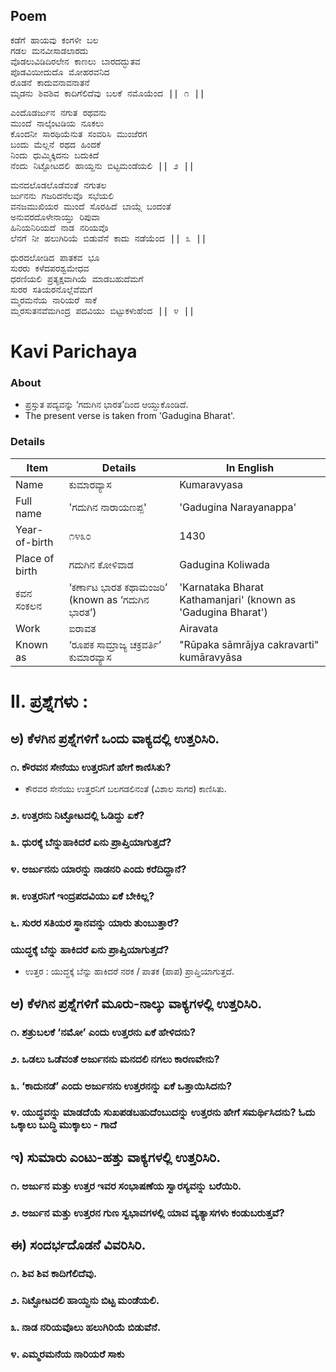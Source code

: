 ## Poem
<pre>
ಕಡೆಗೆ ಹಾಯವು ಕಂಗಳೀ ಬಲ
ಗಡಲ ಮನವೀಸಾಡಲಾರದು
ವೊಡಲುವಿಡಿದಿರಲೇನ ಕಾಣಲು ಬಾರದದ್ಭುತವ
ಪೊಡವಿಯೀದುದೊ ಮೋಹರವನಿದ
ರೊಡನೆ ಕಾದುವನಾವನಾತನೆ
ಮೃಡನು ಶಿವಶಿವ ಕಾದಿಗೆಲಿದೆವು ಬಲಕೆ ನಮೊಯೆಂದ || ೧ ||
</pre>
<pre>
ಎಂದೊಡರ್ಜುನ ನಗುತ ರಥವನು
ಮುಂದೆ ನಾಲ್ಕೆಂಟಡಿಯ ನೂಕಲು
ಕೊಂದನೀ ಸಾರಥಿಯೆನುತ ಸಂವರಿಸಿ ಮುಂಜೆರಗ
ಬಂದು ಮೆಲ್ಲನೆ ರಥದ ಹಿಂದಕೆ
ನಿಂದು ಧುಮ್ಮಿಕ್ಕಿದನು ಬದುಕಿದೆ
ನೆಂದು ನಿಟ್ಟೋಟದಲಿ ಹಾಯ್ದನು ಬಿಟ್ಟಮಂಡೆಯಲಿ || ೨ ||
</pre>
<pre>
ಮನದಲೊಡಲೊಡೆವಂತೆ ನಗುತಲ
ರ್ಜುನನು ಗಜರಿದನೆಲವೊ ಸಭೆಯಲಿ
ವನಜಮುಖಿಯರ ಮುಂದೆ ಸೊರಹಿದೆ ಬಾಯ್ಗೆ ಬಂದಂತೆ
ಅನುವರದೊಳೇನಾಯ್ತು ರಿಪುವಾ
ಹಿನಿಯನಿರಿಯದೆ ನಾಡ ನರಿಯವೊ
ಲೆನಗೆ ನೀ ಹಲುಗಿರಿಯೆ ಬಿಡುವೆನೆ ಕಾದು ನಡೆಯೆಂದ || ೩ ||
</pre>
<pre>
ಧುರದಲೋಡಿದ ಪಾತಕವ ಭೂ
ಸುರರು ಕಳೆದಪರಶ್ವಮೇಧವ
ಧರಣಿಯಲಿ ಪ್ರತ್ಯಕ್ಷವಾಗಿಯೆ ಮಾಡಬಹುದೆಮಗೆ
ಸುರರ ಸತಿಯರನೊಲ್ಲೆವೆಮಗೆ
ಮ್ಮರಮನೆಯ ನಾರಿಯರೆ ಸಾಕೆ
ಮ್ಮರಸುತನವೆಮಗಿಂದ್ರ ಪದವಿಯು ಬಿಟ್ಟುಕಳುಹೆಂದ || ೪ ||
</pre>

# Kavi Parichaya
### About 
* ಪ್ರಸ್ತುತ ಪದ್ಯವನ್ನು ‘ಗದುಗಿನ ಭಾರತ’ದಿಂದ ಆಯ್ದುಕೊಂಡಿದೆ.
* The present verse is taken from 'Gadugina Bharat'.

### Details
|Item | Details| In English|
|-|-|-|
|Name | ಕುಮಾರವ್ಯಾಸ | Kumaravyasa
|Full name | 'ಗದುಗಿನ ನಾರಾಯಣಪ್ಪ'| 'Gadugina Narayanappa'|
|Year-of-birth | ೧೪೩೦ | 1430
|Place of birth | ಗದುಗಿನ ಕೋಳಿವಾಡ | Gadugina Koliwada
|ಕವನ ಸಂಕಲನ |   ‘ಕರ್ಣಾಟ ಭಾರತ ಕಥಾಮಂಜರಿ’ (known as  ‘ಗದುಗಿನ ಭಾರತ’)  |'Karnataka Bharat Kathamanjari' (known as 'Gadugina Bharat')
|Work|ಐರಾವತ |Airavata|
|Known as | ‘ರೂಪಕ ಸಾಮ್ರಾಜ್ಯ ಚಕ್ರವರ್ತಿ’ <br> ಕುಮಾರವ್ಯಾಸ | "Rūpaka sāmrājya cakravarti" <br> kumāravyāsa |

# II. ಪ್ರಶ್ನೆಗಳು :
## ಅ) ಕೆಳಗಿನ ಪ್ರಶ್ನೆಗಳಿಗೆ ಒಂದು ವಾಕ್ಯದಲ್ಲಿ ಉತ್ತರಿಸಿರಿ.
### ೧. ಕೌರವನ ಸೇನೆಯು ಉತ್ತರನಿಗೆ ಹೇಗೆ ಕಾಣಿಸಿತು?
* ಕೌರವರ ಸೇನೆಯು ಉತ್ತರನಿಗೆ ಬಲಗಡಲಿನಂತೆ (ವಿಶಾಲ ಸಾಗರ) ಕಾಣಿಸಿತು.
### ೨. ಉತ್ತರನು ನಿಟ್ಟೋಟದಲ್ಲಿ ಓಡಿದ್ದು ಏಕೆ?
### ೩. ಧುರಕ್ಕೆ ಬೆನ್ನುಹಾಕಿದರೆ ಏನು ಪ್ರಾಪ್ತಿಯಾಗುತ್ತದೆ?
### ೪. ಅರ್ಜುನನು ಯಾರನ್ನು ನಾಡನರಿ ಎಂದು ಕರೆದಿದ್ದಾನೆ?
### ೫. ಉತ್ತರನಿಗೆ ಇಂದ್ರಪದವಿಯು ಏಕೆ ಬೇಕಿಲ್ಲ?
### ೬. ಸುರರ ಸತಿಯರ ಸ್ಥಾನವನ್ನು ಯಾರು ತುಂಬುತ್ತಾರೆ?

### ಯುದ್ಧಕ್ಕೆ ಬೆನ್ನು ಹಾಕಿದರೆ ಏನು ಪ್ರಾಪ್ತಿಯಾಗುತ್ತದೆ?
* ಉತ್ತರ : ಯುದ್ಧಕ್ಕೆ ಬೆನ್ನು ಹಾಕಿದರೆ ನರಕ / ಪಾತಕ (ಪಾಪ) ಪ್ರಾಪ್ತಿಯಾಗುತ್ತದೆ.

## ಆ) ಕೆಳಗಿನ ಪ್ರಶ್ನೆಗಳಿಗೆ ಮೂರು-ನಾಲ್ಕು ವಾಕ್ಯಗಳಲ್ಲಿ ಉತ್ತರಿಸಿರಿ.
### ೧. ಶತ್ರುಬಲಕೆ ‘ನಮೋ’ ಎಂದು ಉತ್ತರನು ಏಕೆ ಹೇಳಿದನು?
### ೨. ಒಡಲು ಒಡೆವಂತೆ ಅರ್ಜುನನು ಮನದಲಿ ನಗಲು ಕಾರಣವೇನು?
### ೩. ‘ಕಾದುನಡೆ’ ಎಂದು ಅರ್ಜುನನು ಉತ್ತರನನ್ನು ಏಕೆ ಒತ್ತಾಯಿಸಿದನು?
### ೪. ಯುದ್ಧವನ್ನು ಮಾಡದೆಯೆ ಸುಖಪಡಬಹುದೆಂಬುದನ್ನು ಉತ್ತರನು ಹೇಗೆ ಸಮರ್ಥಿಸಿದನು? ಓದು ಒಕ್ಕಾಲು ಬುದ್ಧಿ ಮುಕ್ಕಾಲು - ಗಾದೆ

## ಇ) ಸುಮಾರು ಎಂಟು-ಹತ್ತು ವಾಕ್ಯಗಳಲ್ಲಿ ಉತ್ತರಿಸಿರಿ.
### ೧. ಅರ್ಜುನ ಮತ್ತು ಉತ್ತರ ಇವರ ಸಂಭಾಷಣೆಯ ಸ್ವಾರಸ್ಯವನ್ನು ಬರೆಯಿರಿ.
### ೨. ಅರ್ಜುನ ಮತ್ತು ಉತ್ತರನ ಗುಣ ಸ್ವಭಾವಗಳಲ್ಲಿ ಯಾವ ವ್ಯತ್ಯಾಸಗಳು ಕಂಡುಬರುತ್ತವೆ?

## ಈ) ಸಂದರ್ಭದೊಡನೆ ವಿವರಿಸಿರಿ.
### ೧. ಶಿವ ಶಿವ ಕಾದಿಗೆಲಿದೆವು.
### ೨. ನಿಟ್ಟೋಟದಲಿ ಹಾಯ್ದನು ಬಿಟ್ಟ ಮಂಡೆಯಲಿ.
### ೩. ನಾಡ ನರಿಯವೊಲು ಹಲುಗಿರಿಯೆ ಬಿಡುವೆನೆ.
### ೪. ಎಮ್ಮರಮನೆಯ ನಾರಿಯರೆ ಸಾಕು
